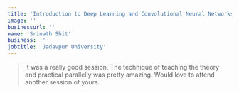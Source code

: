 ```yaml
---
title: 'Introduction to Deep Learning and Convolutional Neural Networks'
image: ''
businessurl: ''
name: 'Srinath Shit'
business: ''
jobtitle: 'Jadavpur University'
---
```


> It was a really good session. The technique of teaching the theory and practical parallelly was pretty amazing. Would love to attend another session of yours.
